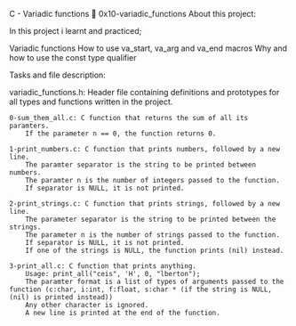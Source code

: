 C - Variadic functions 📃 0x10-variadic_functions About this project:

In this project i learnt and practiced;

Variadic functions
How to use va_start, va_arg and va_end macros
Why and how to use the const type qualifier

Tasks and file description:

variadic_functions.h: Header file containing definitions and prototypes for all types and functions written in the project.

    0-sum_them_all.c: C function that returns the sum of all its paramters.
        If the parameter n == 0, the function returns 0.

    1-print_numbers.c: C function that prints numbers, followed by a new line.
        The paramter separator is the string to be printed between numbers.
        The paramter n is the number of integers passed to the function.
        If separator is NULL, it is not printed.

    2-print_strings.c: C function that prints strings, followed by a new line.
        The parameter separator is the string to be printed between the strings.
        The parameter n is the number of strings passed to the function.
        If separator is NULL, it is not printed.
        If one of the strings is NULL, the function prints (nil) instead.

    3-print_all.c: C function that prints anything.
        Usage: print_all("ceis", 'H', 0, "lberton");
        The paramter format is a list of types of arguments passed to the function (c:char, i:int, f:float, s:char * (if the string is NULL, (nil) is printed instead))
        Any other character is ignored.
        A new line is printed at the end of the function.
